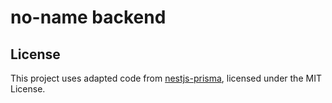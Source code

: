 # no-name backend

## License

This project uses adapted code from [nestjs-prisma](https://github.com/notiz-dev/nestjs-prisma), licensed under the MIT License.
